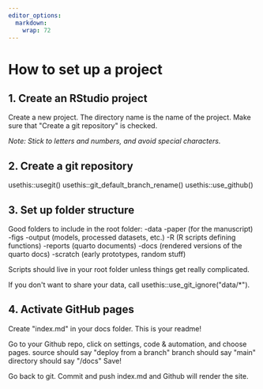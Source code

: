 ```yaml
---
editor_options: 
  markdown: 
    wrap: 72
---
```


# How to set up a project

## 1. Create an RStudio project

Create a new project. The directory name is the name of the project.
Make sure that "Create a git repository" is checked.

*Note: Stick to letters and numbers, and avoid special characters.*

## 2. Create a git repository

usethis::usegit() usethis::git_default_branch_rename()
usethis::use_github()

## 3. Set up folder structure

Good folders to include in the root folder: -data -paper (for the
manuscript) -figs -output (models, processed datasets, etc.) -R (R
scripts defining functions) -reports (quarto documents) -docs (rendered
versions of the quarto docs) -scratch (early prototypes, random stuff)

Scripts should live in your root folder unless things get really
complicated.

If you don't want to share your data, call
usethis::use_git_ignore("data/\*").

## 4. Activate GitHub pages

Create "index.md" in your docs folder. This is your readme!

Go to your Github repo, click on settings, code & automation, and choose
pages. source should say "deploy from a branch" branch should say "main"
directory should say "/docs" Save!

Go back to git. Commit and push index.md and Github will render the
site.
